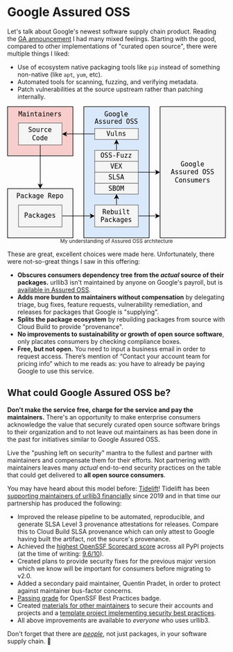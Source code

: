 # Google Assured OSS

<div class="row">
<div class="col-6">
<p>Let's talk about Google's newest software supply chain product. Reading the <a href="https://cloud.google.com/blog/products/identity-security/google-cloud-assured-open-source-software-service-now-ga">GA announcement</a>
I had many mixed feelings. Starting with the good, compared to other implementations of
"curated open source", there were multiple things I liked:</p>

<ul>
<li>Use of ecosystem native packaging tools like <code>pip</code> instead of something non-native (like <code>apt</code>, <code>yum</code>, etc).</li>
<li>Automated tools for scanning, fuzzing, and verifying metadata.</li>
<li>Patch vulnerabilities at the source upstream rather than patching internally.</li>
</ul>

</div>
<div class="col-6">
<center>
<svg style="overflow: visible" xmlns="http://www.w3.org/2000/svg" style="background-color: rgb(255, 255, 255);" xmlns:xlink="http://www.w3.org/1999/xlink" version="1.1" viewBox="-0.5 -0.5 401 241"><defs/><g><rect x="140" y="0" width="120" height="240" fill="#dae8fc" stroke="#000" pointer-events="all"/><g transform="translate(-0.5 -0.5)"><switch><foreignObject style="overflow: visible; text-align: left;" pointer-events="none" width="100%" height="100%" requiredFeatures="http://www.w3.org/TR/SVG11/feature#Extensibility"><div xmlns="http://www.w3.org/1999/xhtml" style="display: flex; align-items: unsafe flex-start; justify-content: unsafe center; width: 118px; height: 1px; padding-top: 7px; margin-left: 141px;"><div style="box-sizing: border-box; font-size: 0px; text-align: center;" data-drawio-colors="color: #000; "><div style="display: inline-block; font-size: 12px; font-family: monospace; color: rgb(0, 0, 0); line-height: 1.2; pointer-events: all; white-space: normal; overflow-wrap: normal;"><font face="monospace">Google<br />Assured OSS</font></div></div></div></foreignObject><text x="200" y="19" fill="#000" font-family="monospace" font-size="12px" text-anchor="middle">Google...</text></switch></g><rect x="280" y="0" width="120" height="240" fill="#f5f5f5" stroke="#000" pointer-events="all"/><g transform="translate(-0.5 -0.5)"><switch><foreignObject style="overflow: visible; text-align: left;" pointer-events="none" width="100%" height="100%" requiredFeatures="http://www.w3.org/TR/SVG11/feature#Extensibility"><div xmlns="http://www.w3.org/1999/xhtml" style="display: flex; align-items: unsafe center; justify-content: unsafe center; width: 118px; height: 1px; padding-top: 120px; margin-left: 281px;"><div style="box-sizing: border-box; font-size: 0px; text-align: center;" data-drawio-colors="color: #000; "><div style="display: inline-block; font-size: 12px; font-family: monospace; color: rgb(0, 0, 0); line-height: 1.2; pointer-events: all; white-space: normal; overflow-wrap: normal;"><font face="monospace">Google<br />Assured OSS Consumers<br /></font></div></div></div></foreignObject><text x="340" y="124" fill="#000" font-family="monospace" font-size="12px" text-anchor="middle">Google...</text></switch></g><rect x="0" y="0" width="120" height="90" fill="#f8cecc" stroke="#000" pointer-events="all"/><g transform="translate(-0.5 -0.5)"><switch><foreignObject style="overflow: visible; text-align: left;" pointer-events="none" width="100%" height="100%" requiredFeatures="http://www.w3.org/TR/SVG11/feature#Extensibility"><div xmlns="http://www.w3.org/1999/xhtml" style="display: flex; align-items: unsafe flex-start; justify-content: unsafe center; width: 118px; height: 1px; padding-top: 7px; margin-left: 1px;"><div style="box-sizing: border-box; font-size: 0px; text-align: center;" data-drawio-colors="color: #000; "><div style="display: inline-block; font-size: 12px; font-family: monospace; color: rgb(0, 0, 0); line-height: 1.2; pointer-events: all; white-space: normal; overflow-wrap: normal;"><font face="monospace">Maintainers</font></div></div></div></foreignObject><text x="60" y="19" fill="#000" font-family="monospace" font-size="12px" text-anchor="middle">Maintainers</text></switch></g><path d="M 60 70 L 60 143.63" fill="none" stroke="rgb(0, 0, 0)" stroke-miterlimit="10" pointer-events="stroke"/><path d="M 60 148.88 L 56.5 141.88 L 60 143.63 L 63.5 141.88 Z" fill="rgb(0, 0, 0)" stroke="rgb(0, 0, 0)" stroke-miterlimit="10" pointer-events="all"/><rect x="20" y="30" width="80" height="40" fill="#f5f5f5" stroke="#666" pointer-events="all"/><g transform="translate(-0.5 -0.5)"><switch><foreignObject style="overflow: visible; text-align: left;" pointer-events="none" width="100%" height="100%" requiredFeatures="http://www.w3.org/TR/SVG11/feature#Extensibility"><div xmlns="http://www.w3.org/1999/xhtml" style="display: flex; align-items: unsafe center; justify-content: unsafe center; width: 78px; height: 1px; padding-top: 50px; margin-left: 21px;"><div style="box-sizing: border-box; font-size: 0px; text-align: center;" data-drawio-colors="color: #000; "><div style="display: inline-block; font-size: 12px; font-family: monospace; color: rgb(0, 0, 0); line-height: 1.2; pointer-events: all; white-space: normal; overflow-wrap: normal;"><font face="monospace">Source Code<br /></font></div></div></div></foreignObject><text x="60" y="54" fill="#000" font-family="monospace" font-size="12px" text-anchor="middle">Source Code&#xa;</text></switch></g><rect x="0" y="150" width="120" height="90" fill="#f5f5f5" stroke="#000" pointer-events="all"/><g transform="translate(-0.5 -0.5)"><switch><foreignObject style="overflow: visible; text-align: left;" pointer-events="none" width="100%" height="100%" requiredFeatures="http://www.w3.org/TR/SVG11/feature#Extensibility"><div xmlns="http://www.w3.org/1999/xhtml" style="display: flex; align-items: unsafe flex-start; justify-content: unsafe center; width: 118px; height: 1px; padding-top: 157px; margin-left: 1px;"><div style="box-sizing: border-box; font-size: 0px; text-align: center;" data-drawio-colors="color: #000; "><div style="display: inline-block; font-size: 12px; font-family: monospace; color: rgb(0, 0, 0); line-height: 1.2; pointer-events: all; white-space: normal; overflow-wrap: normal;"><font face="monospace">Package Repo<br /></font></div></div></div></foreignObject><text x="60" y="169" fill="#000" font-family="monospace" font-size="12px" text-anchor="middle">Package Repo&#xa;</text></switch></g><path d="M 160 50 L 106.37 50" fill="none" stroke="rgb(0, 0, 0)" stroke-miterlimit="10" pointer-events="stroke"/><path d="M 101.12 50 L 108.12 46.5 L 106.37 50 L 108.12 53.5 Z" fill="rgb(0, 0, 0)" stroke="rgb(0, 0, 0)" stroke-miterlimit="10" pointer-events="all"/><rect x="160" y="40" width="80" height="20" fill="#f5f5f5" stroke="#666" pointer-events="all"/><g transform="translate(-0.5 -0.5)"><switch><foreignObject style="overflow: visible; text-align: left;" pointer-events="none" width="100%" height="100%" requiredFeatures="http://www.w3.org/TR/SVG11/feature#Extensibility"><div xmlns="http://www.w3.org/1999/xhtml" style="display: flex; align-items: unsafe center; justify-content: unsafe center; width: 78px; height: 1px; padding-top: 50px; margin-left: 161px;"><div style="box-sizing: border-box; font-size: 0px; text-align: center;" data-drawio-colors="color: #000; "><div style="display: inline-block; font-size: 12px; font-family: monospace; color: rgb(0, 0, 0); line-height: 1.2; pointer-events: all; white-space: normal; overflow-wrap: normal;"><font face="monospace">Vulns<br /></font></div></div></div></foreignObject><text x="200" y="54" fill="#000" font-family="monospace" font-size="12px" text-anchor="middle">Vulns&#xa;</text></switch></g><path d="M 100 200 L 153.63 200" fill="none" stroke="rgb(0, 0, 0)" stroke-miterlimit="10" pointer-events="stroke"/><path d="M 158.88 200 L 151.88 203.5 L 153.63 200 L 151.88 196.5 Z" fill="rgb(0, 0, 0)" stroke="rgb(0, 0, 0)" stroke-miterlimit="10" pointer-events="all"/><rect x="20" y="180" width="80" height="40" fill="#f5f5f5" stroke="#666" pointer-events="all"/><g transform="translate(-0.5 -0.5)"><switch><foreignObject style="overflow: visible; text-align: left;" pointer-events="none" width="100%" height="100%" requiredFeatures="http://www.w3.org/TR/SVG11/feature#Extensibility"><div xmlns="http://www.w3.org/1999/xhtml" style="display: flex; align-items: unsafe center; justify-content: unsafe center; width: 78px; height: 1px; padding-top: 200px; margin-left: 21px;"><div style="box-sizing: border-box; font-size: 0px; text-align: center;" data-drawio-colors="color: #000; "><div style="display: inline-block; font-size: 12px; font-family: monospace; color: rgb(0, 0, 0); line-height: 1.2; pointer-events: all; white-space: normal; overflow-wrap: normal;"><font face="monospace">Packages</font></div></div></div></foreignObject><text x="60" y="204" fill="#000" font-family="monospace" font-size="12px" text-anchor="middle">Packages</text></switch></g><path d="M 200 140 L 200 66.37" fill="none" stroke="rgb(0, 0, 0)" stroke-miterlimit="10" pointer-events="stroke"/><path d="M 200 61.12 L 203.5 68.12 L 200 66.37 L 196.5 68.12 Z" fill="rgb(0, 0, 0)" stroke="rgb(0, 0, 0)" stroke-miterlimit="10" pointer-events="all"/><path d="M 200 180 L 200 166.37" fill="none" stroke="rgb(0, 0, 0)" stroke-miterlimit="10" pointer-events="stroke"/><path d="M 200 161.12 L 203.5 168.12 L 200 166.37 L 196.5 168.12 Z" fill="rgb(0, 0, 0)" stroke="rgb(0, 0, 0)" stroke-miterlimit="10" pointer-events="all"/><path d="M 240 200 L 273.63 200" fill="none" stroke="rgb(0, 0, 0)" stroke-miterlimit="10" pointer-events="stroke"/><path d="M 278.88 200 L 271.88 203.5 L 273.63 200 L 271.88 196.5 Z" fill="rgb(0, 0, 0)" stroke="rgb(0, 0, 0)" stroke-miterlimit="10" pointer-events="all"/><rect x="160" y="180" width="80" height="40" fill="#f5f5f5" stroke="#666" pointer-events="all"/><g transform="translate(-0.5 -0.5)"><switch><foreignObject style="overflow: visible; text-align: left;" pointer-events="none" width="100%" height="100%" requiredFeatures="http://www.w3.org/TR/SVG11/feature#Extensibility"><div xmlns="http://www.w3.org/1999/xhtml" style="display: flex; align-items: unsafe center; justify-content: unsafe center; width: 78px; height: 1px; padding-top: 200px; margin-left: 161px;"><div style="box-sizing: border-box; font-size: 0px; text-align: center;" data-drawio-colors="color: #000; "><div style="display: inline-block; font-size: 12px; font-family: monospace; color: rgb(0, 0, 0); line-height: 1.2; pointer-events: all; white-space: normal; overflow-wrap: normal;"><font face="monospace">Rebuilt Packages<br /></font></div></div></div></foreignObject><text x="200" y="204" fill="#000" font-family="monospace" font-size="12px" text-anchor="middle">Rebuilt Packa...</text></switch></g><rect x="160" y="140" width="80" height="20" fill="#f5f5f5" stroke="#666" pointer-events="all"/><g transform="translate(-0.5 -0.5)"><switch><foreignObject style="overflow: visible; text-align: left;" pointer-events="none" width="100%" height="100%" requiredFeatures="http://www.w3.org/TR/SVG11/feature#Extensibility"><div xmlns="http://www.w3.org/1999/xhtml" style="display: flex; align-items: unsafe center; justify-content: unsafe center; width: 78px; height: 1px; padding-top: 150px; margin-left: 161px;"><div style="box-sizing: border-box; font-size: 0px; text-align: center;" data-drawio-colors="color: #000; "><div style="display: inline-block; font-size: 12px; font-family: monospace; color: rgb(0, 0, 0); line-height: 1.2; pointer-events: all; white-space: normal; overflow-wrap: normal;"><font face="monospace">SBOM</font></div></div></div></foreignObject><text x="200" y="154" fill="#000" font-family="monospace" font-size="12px" text-anchor="middle">SBOM</text></switch></g><rect x="160" y="100" width="80" height="20" fill="#f5f5f5" stroke="#666" pointer-events="all"/><g transform="translate(-0.5 -0.5)"><switch><foreignObject style="overflow: visible; text-align: left;" pointer-events="none" width="100%" height="100%" requiredFeatures="http://www.w3.org/TR/SVG11/feature#Extensibility"><div xmlns="http://www.w3.org/1999/xhtml" style="display: flex; align-items: unsafe center; justify-content: unsafe center; width: 78px; height: 1px; padding-top: 110px; margin-left: 161px;"><div style="box-sizing: border-box; font-size: 0px; text-align: center;" data-drawio-colors="color: #000; "><div style="display: inline-block; font-size: 12px; font-family: monospace; color: rgb(0, 0, 0); line-height: 1.2; pointer-events: all; white-space: normal; overflow-wrap: normal;"><font face="monospace">VEX</font></div></div></div></foreignObject><text x="200" y="114" fill="#000" font-family="monospace" font-size="12px" text-anchor="middle">VEX</text></switch></g><path d="M 240 120 L 250 120 L 273.63 120" fill="none" stroke="rgb(0, 0, 0)" stroke-miterlimit="10" pointer-events="stroke"/><path d="M 278.88 120 L 271.88 123.5 L 273.63 120 L 271.88 116.5 Z" fill="rgb(0, 0, 0)" stroke="rgb(0, 0, 0)" stroke-miterlimit="10" pointer-events="all"/><rect x="160" y="120" width="80" height="20" fill="#f5f5f5" stroke="#666" pointer-events="all"/><g transform="translate(-0.5 -0.5)"><switch><foreignObject style="overflow: visible; text-align: left;" pointer-events="none" width="100%" height="100%" requiredFeatures="http://www.w3.org/TR/SVG11/feature#Extensibility"><div xmlns="http://www.w3.org/1999/xhtml" style="display: flex; align-items: unsafe center; justify-content: unsafe center; width: 78px; height: 1px; padding-top: 130px; margin-left: 161px;"><div style="box-sizing: border-box; font-size: 0px; text-align: center;" data-drawio-colors="color: #000; "><div style="display: inline-block; font-size: 12px; font-family: monospace; color: rgb(0, 0, 0); line-height: 1.2; pointer-events: all; white-space: normal; overflow-wrap: normal;"><font face="monospace">SLSA</font></div></div></div></foreignObject><text x="200" y="134" fill="#000" font-family="monospace" font-size="12px" text-anchor="middle">SLSA</text></switch></g><rect x="160" y="80" width="80" height="20" fill="#f5f5f5" stroke="#666" pointer-events="all"/><g transform="translate(-0.5 -0.5)"><switch><foreignObject style="overflow: visible; text-align: left;" pointer-events="none" width="100%" height="100%" requiredFeatures="http://www.w3.org/TR/SVG11/feature#Extensibility"><div xmlns="http://www.w3.org/1999/xhtml" style="display: flex; align-items: unsafe center; justify-content: unsafe center; width: 78px; height: 1px; padding-top: 90px; margin-left: 161px;"><div style="box-sizing: border-box; font-size: 0px; text-align: center;" data-drawio-colors="color: #000; "><div style="display: inline-block; font-size: 12px; font-family: monospace; color: rgb(0, 0, 0); line-height: 1.2; pointer-events: all; white-space: normal; overflow-wrap: normal;"><font face="monospace">OSS-Fuzz</font></div></div></div></foreignObject><text x="200" y="94" fill="#000" font-family="monospace" font-size="12px" text-anchor="middle">OSS-Fuzz</text></switch></g></g><switch><g requiredFeatures="http://www.w3.org/TR/SVG11/feature#Extensibility"/><a transform="translate(0,-5)" xlink:href="https://www.diagrams.net/doc/faq/svg-export-text-problems" target="_blank"><text text-anchor="middle" font-size="10px" x="50%" y="100%">Text is not SVG - cannot display</text></a></switch></svg><br>
<small>My understanding of Assured OSS architecture</small>
</center>
</div>
</div>

These are great, excellent choices were made here. Unfortunately, there were not-so-great things I saw in this offering:

- **Obscures consumers dependency tree from the *actual* source of their packages.**
  urllib3 isn't maintained by anyone on Google's payroll, but is [available in Assured OSS](https://cloud.google.com/assured-open-source-software/docs/supported-packages#python).
- **Adds more burden to maintainers without compensation** by delegating triage, bug fixes, feature requests, vulnerability remediation, and releases for packages that Google is "supplying".
- **Splits the package ecosystem** by rebuilding packages from source with Cloud Build to provide "provenance".
- **No improvements to sustainability or growth of open source software**, only placates consumers by checking compliance boxes.
- **Free, but not open.** You need to input a business email in order to request access.
  There’s mention of “Contact your account team for pricing info” which to me reads as: you have to already be paying Google to use this service.

## What could Google Assured OSS be?

**Don't make the service free, charge for the service and pay the maintainers.**
There's an opportunity to make enterprise consumers acknowledge the value that securely curated open
source software brings to their organization and to not leave out maintainers as has been done in the past
for initiatives similar to Google Assured OSS.

Live the "pushing left on security" mantra to the fullest and partner with maintainers and compensate
them for their efforts. Not partnering with maintainers leaves many *actual* end-to-end
security practices on the table that could get delivered to **all open source consumers**.

You may have heard about this model before: [Tidelift](https://tidelift.com)!
Tidelift has been [supporting maintainers of urllib3 financially](https://tidelift.com/subscription/pkg/pypi-urllib3) since 2019
and in that time our partnership has produced the following:

- Improved the release pipeline to be automated, reproducible, and generate SLSA Level 3 provenance attestations for releases.
  Compare this to Cloud Build SLSA provenance which can only attest to Google having built the artifact, not the source's provenance.
- Achieved the [highest OpenSSF Scorecard score](https://twitter.com/sethmlarson/status/1557350262779641859) across all PyPI projects (at the time of writing: [9.6/10](https://deps.dev/pypi/urllib3)).
- Created plans to provide security fixes for the previous major version which we know will be important for consumers before migrating to v2.0.
- Added a secondary paid maintainer, Quentin Pradet, in order to protect against maintainer bus-factor concerns.
- [Passing grade](https://bestpractices.coreinfrastructure.org/en/projects/6227) for OpenSSF Best Practices badge.
- Created [materials for other maintainers](https://sethmlarson.dev/blog/security-for-package-maintainers) to secure their accounts and projects
  and a [template project implementing security best practices](https://github.com/sethmlarson/secure-python-package-template).
- All above improvements are available to *everyone* who uses urllib3.

Don't forget that there are [*people*](https://sethmlarson.dev/people-in-your-software-supply-chain), not just packages, in your software supply chain. 👋
